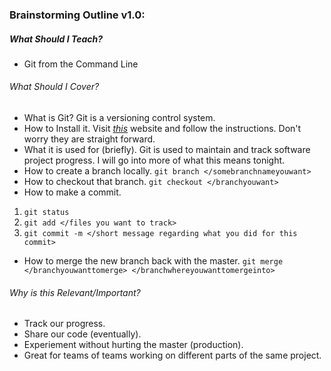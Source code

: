 ### Brainstorming Outline v1.0:

##### What Should I Teach?
* Git from the Command Line

###### What Should I Cover?
* What is Git?
Git is a versioning control system.
* How to Install it.
Visit [_this_](http://git-scm.com/download/mac) website and follow the instructions.  Don't worry they are straight forward.
* What it is used for (briefly).
Git is used to maintain and track software project progress.  I will go into more of what this means tonight.
* How to create a branch locally.
`git branch </somebranchnameyouwant>`
* How to checkout that branch.
`git checkout </branchyouwant>`
* How to make a commit.
1. `git status`
2. `git add </files you want to track>`
3. `git commit -m </short message regarding what you did for this commit>`
* How to merge the new branch back with the master.
`git merge </branchyouwanttomerge> </branchwhereyouwanttomergeinto>`

###### Why is this Relevant/Important?
* Track our progress.
* Share our code (eventually).
* Experiement without hurting the master (production).
* Great for teams of teams working on different parts of the same project.
